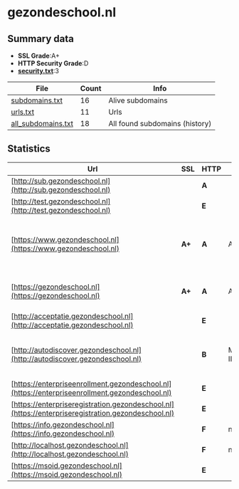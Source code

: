 

# gezondeschool.nl
## Summary data


 - **SSL Grade**:A+
 - **HTTP Security Grade**:D
 - **[security.txt](https://www.digitaleoverheid.nl/nieuws/standaard-security-txt-nu-verplicht-voor-overheid/)**:3


| File       | Count | Info |
|------------|-------|------|
|[subdomains.txt](/data/gezondeschool.nl/subdomains.txt)|16|Alive subdomains|
|[urls.txt](/data/gezondeschool.nl/urls.txt)|11|Urls|
|[all_subdomains.txt](/data/gezondeschool.nl/all_subdomains.txt)|18|All found subdomains (history)|


## Statistics


| Url | SSL | HTTP | Server | Cookie | HSTS | CORS | CTO | CSP | XFO | XXP | RP |FP| Tech |Title |
|--------|-------|-------|------|------|------|------|------|------|------|------|------|------|------|------|
|[http://sub.gezondeschool.nl](http://sub.gezondeschool.nl)| | **A**|| |:white_check_mark: | | | | :white_check_mark: | :white_check_mark: | :white_check_mark: | |||
|[http://test.gezondeschool.nl](http://test.gezondeschool.nl)| | **E**|| | | | | | | | :white_check_mark: | |||
|[https://www.gezondeschool.nl](https://www.gezondeschool.nl)| **A+**| **A**|Apache| |:white_check_mark: | | | | :white_check_mark: | :white_check_mark: | :white_check_mark: | |Apache HTTP Server Drupal HSTS PHP|Gezonde School |...|
|[https://gezondeschool.nl](https://gezondeschool.nl)| **A+**| **A**|Apache| |:white_check_mark: | | | | :white_check_mark: | :white_check_mark: | :white_check_mark: | |Apache HTTP Server HSTS|301 Moved Perman...|
|[http://acceptatie.gezondeschool.nl](http://acceptatie.gezondeschool.nl)| | **E**|| | | | | | | | :white_check_mark: | |||
|[http://autodiscover.gezondeschool.nl](http://autodiscover.gezondeschool.nl)| | **B**|Microsoft-IIS/10.0|:white_check_mark: |:white_check_mark: | | | | :white_check_mark: | :white_check_mark: | :white_check_mark: | |IIS:10.0 Microsoft ASP.NET Windows Server||
|[https://enterpriseenrollment.gezondeschool.nl](https://enterpriseenrollment.gezondeschool.nl)| | **E**|| | | | | | | | :white_check_mark: | |HSTS||
|[https://enterpriseregistration.gezondeschool.nl](https://enterpriseregistration.gezondeschool.nl)| | **E**|| | | | | | | | :white_check_mark: | |||
|[https://info.gezondeschool.nl](https://info.gezondeschool.nl)| | **F**|nginx| | | | | | | | :white_check_mark: | |Nginx|404 Not Found|
|[http://localhost.gezondeschool.nl](http://localhost.gezondeschool.nl)| | **F**|nginx| | | :warning:| | | | | :white_check_mark: | |Nginx|(404 Not Found)|
|[https://msoid.gezondeschool.nl](https://msoid.gezondeschool.nl)| | **E**|| | | | | | | | :white_check_mark: | ||Object moved|

